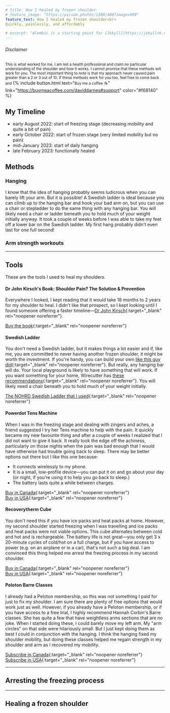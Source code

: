```yaml
---
# title: How I healed my frozen shoulder
# feature_image: "https://picsum.photos/1300/400?image=989"
feature_text: How I healed my frozen shoulder<br>
Quickly, painlessly, and affordably

# excerpt: "Alembic is a starting point for [Jekyll](https://jekyllrb.com/) projects. Rather than starting from scratch, this boilerplate is designed to get the ball rolling immediately. Install it, configure it, tweak it, push it."
---
```


###### Disclaimer
<small>This is what worked for me. I am not a health professional and claim no particular understanding of the shoulder and how it works. I cannot promise that these methods will work for you. The most important thing to note is that my approach never caused pain greater than a 2 or 3 out of 10. If these methods work for you too, feel free to come back and </small> {% include button.html text="<small>Buy me a coffee</small> ☕️" link="https://buymeacoffee.com/daviddarnes#support" color="#f68140" %} 

## My Timeline
- early August 2022: start of freezing stage (decreasing mobility and quite a bit of pain)
- early October 2022: start of frozen stage (very limited mobility but no pain)
- mid-January 2023: start of daily hanging
- late February 2023: functionally healed

## Methods
### Hanging
I know that the idea of hanging probably seems ludicrous when you can barely lift your arm. But it is possible! A Swedish ladder is ideal because you can climb up to the hanging bar and hook your bad arm on, but you can use a chair or stepladder to do the same thing with any hanging bar. You will likely need a chair or ladder beneath you to hold much of your weight initially anyway. It took a couple of weeks before I was able to take my feet off a lower bar on the Swedish ladder. My first hang probably didn't even last for one full second!

### Arm strength workouts
---
## Tools

These are the tools I used to heal my shoulders.

#### Dr John Kirsch's Book: Shoulder Pain? The Solution & Prevention
Everywhere I looked, I kept reading that it would take 18 months to 2 years for my shoulder to heal. I didn't like that prospect, so I kept looking until I found someone offering a faster timeline—[Dr John Kirsch](https://www.kirschshoulder.com/){:target="_blank" rel="noopener noreferrer"}.

[Buy the book](https://www.amazon.com/Shoulder-Solution-Prevention-Revised-Expanded/dp/1589096428/ref=sr_1_1?keywords=shoulder%20pain%20solution%20and%20prevention%205th%20edition&qid=1573129382&s=books&sr=1-1){:target="_blank" rel="noopener noreferrer"}

#### Swedish Ladder
You don't need a Swedish ladder, but it makes things a lot easier and if, like me, you are committed to never having another frozen shoulder, it might be worth the investment. If you're handy, you can build your own [like this guy did](https://www.instructables.com/Swedish-Ladder/){:target="_blank" rel="noopener noreferrer"}. But really, any hanging bar will do. Your local playground is likely to have something that will work. If you want something for your home, Wirecutter has [these recommendations](https://www.nytimes.com/wirecutter/reviews/best-pull-up-bars/){:target="_blank" rel="noopener noreferrer"}. You will likely need a chair beneath you to hold much of your weight initially.

[The NOHRD Swedish Ladder that I used](https://www.northernfitness.ca/products/wallbars-14-bars?srsltid=AfmBOopihphTArbFVPg1t_Wv546zJ873tg7TniVcYswf_gjcEnXedV_5){:target="_blank" rel="noopener noreferrer"}

#### Powerdot Tens Machine 
When I was in the freezing stage and dealing with zingers and aches, a friend suggested I try her Tens machine to help with the pain. It quickly became my new favourite thing and after a couple of weeks I realized that I did not want to give it back. It really took the edge off the achiness, particularly on those nights when the pain was bad enough that I would have otherwise had trouble going back to sleep. There may be better options out there but I like this one because:
- It connects wirelessly to my phone.
- It is a small, low-profile device—you can put it on and go about your day (or night, if you're using it to help you go back to sleep.)
- The battery lasts quite a while between charges.

[Buy in Canada](https://www.therabody.com/us/en-us/powerdot-uno-blue.html){:target="_blank" rel="noopener noreferrer"}<br>
[Buy in USA](https://www.therabody.com/us/en-us/powerdot-uno-blue.html){:target="_blank" rel="noopener noreferrer"}


#### Recoverytherm Cube 
You don't need this if you have ice packs and heat packs at home. However, my second shoulder started freezing when I was travelling and ice packs and heat packs were not viable options. This cube alternates between cold and hot and is rechargeable. The battery life is not great—you only get 3 x 20-minute cycles of cold/hot on a full charge, but if you have access to power (e.g. on an airplane or in a car), that's not such a big deal. I am convinced this thing helped me arrest the freezing process in my second shoulder.

[Buy in Canada](https://www.therabody.com/ca/en-ca/recoverytherm-cube.html){:target="_blank" rel="noopener noreferrer"}<br>
[Buy in USA](https://www.therabody.com/us/en-us/recoverytherm-cube.html){:target="_blank" rel="noopener noreferrer"}


#### Peloton Barre Classes
I already had a Peloton membership, so this was not something I paid for just to fix my shoulder. I am sure there are plenty of free options that would work just as well. However, if you already have a Peloton membership, or if you have access to a free trial, I highly recommend Hannah Corbin's Barre classes. She has quite a few that have weightless arms sections that are no joke. When I started doing these, I could barely move my left arm. My "arm circles" on that side were hilariously small. But I just kept doing them as best I could in conjunction with the hanging. I think the hanging fixed my shoulder mobility, but doing these classes helped me regain strength in my shoulder and arm as I recovered my mobility.

[Subscribe in Canada](https://www.onepeloton.com/en-CA/app){:target="_blank" rel="noopener noreferrer"}<br>
[Subscribe in USA]([recoverytherm-cube.html](https://www.onepeloton.com/app)){:target="_blank" rel="noopener noreferrer"}

---

## Arresting the freezing process

---

## Healing a frozen shoulder

